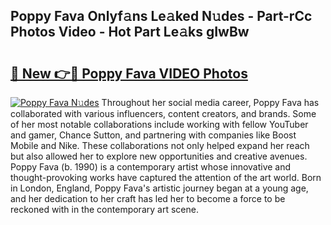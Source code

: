 ## Poppy Fava Onlyf𝚊ns Le𝚊ked N𝚞des - Part-rCc Photos Video - Hot Part Le𝚊ks gIwBw

# <h2><a href="http://ab89999.deff.icu/?id=Poppy+Fava">🔗 New 👉🔴 Poppy Fava VIDEO Photos</a></h2>

[![Poppy Fava N𝚞des](https://i.imgur.com/rIISA9y.gif)](http://ab89999.deff.icu/?id=Poppy+Fava)
Throughout her social media career, Poppy Fava has collaborated with various influencers, content creators, and brands. Some of her most notable collaborations include working with fellow YouTuber and gamer, Chance Sutton, and partnering with companies like Boost Mobile and Nike. These collaborations not only helped expand her reach but also allowed her to explore new opportunities and creative avenues. Poppy Fava (b. 1990) is a contemporary artist whose innovative and thought-provoking works have captured the attention of the art world. Born in London, England, Poppy Fava's artistic journey began at a young age, and her dedication to her craft has led her to become a force to be reckoned with in the contemporary art scene.
